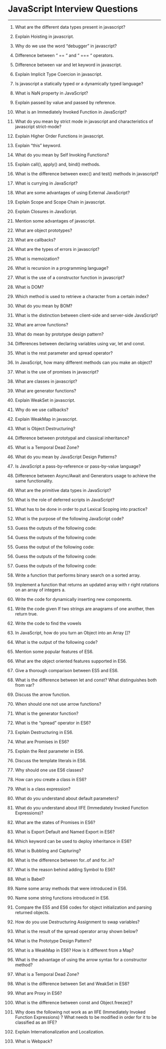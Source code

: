# JavaScript Interview Questions

---

1. What are the different data types present in javascript?


2. Explain Hoisting in javascript.


3. Why do we use the word “debugger” in javascript?


4. Difference between “ == “ and “ === “ operators.


5. Difference between var and let keyword in javascript.


6. Explain Implicit Type Coercion in javascript.


7. Is javascript a statically typed or a dynamically typed language?


8. What is NaN property in JavaScript?


9.  Explain passed by value and passed by reference.


10. What is an Immediately Invoked Function in JavaScript?


11. What do you mean by strict mode in javascript and characteristics of javascript strict-mode?


12. Explain Higher Order Functions in javascript.


13. Explain “this” keyword.


14. What do you mean by Self Invoking Functions?


15. Explain call(), apply() and, bind() methods.


16. What is the difference between exec() and test() methods in javascript?


17. What is currying in JavaScript?


18. What are some advantages of using External JavaScript?


19. Explain Scope and Scope Chain in javascript.


20. Explain Closures in JavaScript.


21. Mention some advantages of javascript.


22. What are object prototypes?


23. What are callbacks?


24. What are the types of errors in javascript?


25. What is memoization?


26. What is recursion in a programming language?


27. What is the use of a constructor function in javascript?


28. What is DOM?


29. Which method is used to retrieve a character from a certain index?


30. What do you mean by BOM?


31. What is the distinction between client-side and server-side JavaScript?


32. What are arrow functions?


33. What do mean by prototype design pattern?


34. Differences between declaring variables using var, let and const.


35. What is the rest parameter and spread operator?


36. In JavaScript, how many different methods can you make an object?


37. What is the use of promises in javascript?


38. What are classes in javascript?


39. What are generator functions?


40. Explain WeakSet in javascript.


41. Why do we use callbacks?


42. Explain WeakMap in javascript.


43. What is Object Destructuring?


44. Difference between prototypal and classical inheritance?


45. What is a Temporal Dead Zone?


46. What do you mean by JavaScript Design Patterns?


47. Is JavaScript a pass-by-reference or pass-by-value language?


48. Difference between Async/Await and Generators usage to achieve the same functionality.


49. What are the primitive data types in JavaScript?


50. What is the role of deferred scripts in JavaScript?


51. What has to be done in order to put Lexical Scoping into practice?


52. What is the purpose of the following JavaScript code?


54. Guess the outputs of the following code:


55. Guess the outputs of the following code:


56. Guess the output of the following code:


57. Guess the outputs of the following code:


58. Guess the outputs of the following code:


59. Write a function that performs binary search on a sorted array.


60. Implement a function that returns an updated array with r right rotations on an array of integers a.


61. Write the code for dynamically inserting new components.


62. Write the code given If two strings are anagrams of one another, then return true.


63. Write the code to find the vowels


64. In JavaScript, how do you turn an Object into an Array []?


65. What is the output of the following code?


66. Mention some popular features of ES6.


67. What are the object oriented features supported in ES6.


68. Give a thorough comparison between ES5 and ES6.


69. What is the difference between let and const? What distinguishes both from var?


70. Discuss the arrow function.


71. When should one not use arrow functions?


72. What is the generator function?


73. What is the “spread” operator in ES6?


74. Explain Destructuring in ES6.


75. What are Promises in ES6?


76. Explain the Rest parameter in ES6.


77. Discuss the template literals in ES6.


78. Why should one use ES6 classes?


79. How can you create a class in ES6?


80. What is a class expression?


81. What do you understand about default parameters?


82. What do you understand about IIFE (Immediately Invoked Function Expressions)?


83. What are the states of Promises in ES6?


84. What is Export Default and Named Export in ES6?


85. Which keyword can be used to deploy inheritance in ES6?


86. What is Bubbling and Capturing?


87. What is the difference between for..of and for..in?


88. What is the reason behind adding Symbol to ES6?


89. What is Babel?


90. Name some array methods that were introduced in ES6.


91. Name some string functions introduced in ES6.


92. Compare the ES5 and ES6 codes for object initialization and parsing returned objects.


93. How do you use Destructuring Assignment to swap variables?


94. What is the result of the spread operator array shown below?


95. What is the Prototype Design Pattern?


96. What is a WeakMap in ES6? How is it different from a Map?


97. What is the advantage of using the arrow syntax for a constructor method?


98. What is a Temporal Dead Zone?


99.  What is the difference between Set and WeakSet in ES6?


100. What are Proxy in ES6?


101. What is the difference between const and Object.freeze()?


102. Why does the following not work as an IIFE (Immediately Invoked Function Expressions) ? What needs to be modified in order for it to be classified as an IIFE?


103. Explain Internationalization and Localization.


104. What is Webpack?






